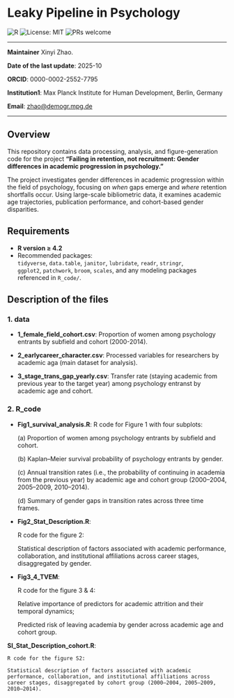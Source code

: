 # Leaky Pipeline in Psychology

![R](https://img.shields.io/badge/R-4.x-blue)
![License: MIT](https://img.shields.io/badge/License-MIT-green)
![PRs welcome](https://img.shields.io/badge/PRs-welcome-brightgreen)

---
**Maintainer** Xinyi Zhao.

**Date of the last update**: 2025-10

**ORCID**: 0000-0002-2552-7795

**Institution1**: Max Planck Institute for Human Development, Berlin, Germany

**Email**: zhao@demogr.mpg.de


---

## Overview

This repository contains data processing, analysis, and figure-generation code for the project **“Failing in retention, not recruitment: Gender differences in academic progression in psychology.”**

The project investigates gender differences in academic progression within the field of psychology, focusing on *when* gaps emerge and *where* retention shortfalls occur. Using large-scale bibliometric data, it examines academic age trajectories, publication performance, and cohort-based gender disparities.


## Requirements

- **R version ≥ 4.2**
- Recommended packages:  
  `tidyverse`, `data.table`, `janitor`, `lubridate`, `readr`, `stringr`,  
  `ggplot2`, `patchwork`, `broom`, `scales`, and any modeling packages referenced in `R_code/`.

## Description of the files

### 1. data
+ **1_female_field_cohort.csv**: 
    Proportion of women among psychology entrants by subfield and cohort (2000-2014).
  
+ **2_earlycareer_character.csv**: 
    Processed variables for researchers by academic aga (main dataset for analysis).
  
+ **3_stage_trans_gap_yearly.csv**:
    Transfer rate (staying academic from previous year to the target year) among psychology entranst by academic age and cohort. 

### 2. R_code
+ **Fig1_survival_analysis.R**: R code for Figure 1 with four subplots:
  
    (a) Proportion of women among psychology entrants by subfield and cohort.
  
    (b) Kaplan–Meier survival probability of psychology entrants by gender.
  
    (c) Annual transition rates (i.e., the probability of continuing in academia from the previous year) by academic age and cohort group (2000–2004, 2005–2009, 2010–2014).
  
    (d) Summary of gender gaps in transition rates across three time frames.  

+ **Fig2_Stat_Description.R**:
  
    R code for the figure 2:
  
    Statistical description of factors associated with academic performance, collaboration, and institutional affiliations across career stages, disaggregated by gender.
  
+ **Fig3_4_TVEM**:
  
    R code for the figure 3 & 4:
  
    Relative importance of predictors for academic attrition and their temporal dynamics;
  
    Predicted risk of leaving academia by gender across academic age and cohort group.
  
**SI_Stat_Description_cohort.R**: 

    R code for the figure S2:
    
    Statistical description of factors associated with academic performance, collaboration, and institutional affiliations across career stages, disaggregated by cohort group (2000–2004, 2005–2009, 2010–2014).

  
